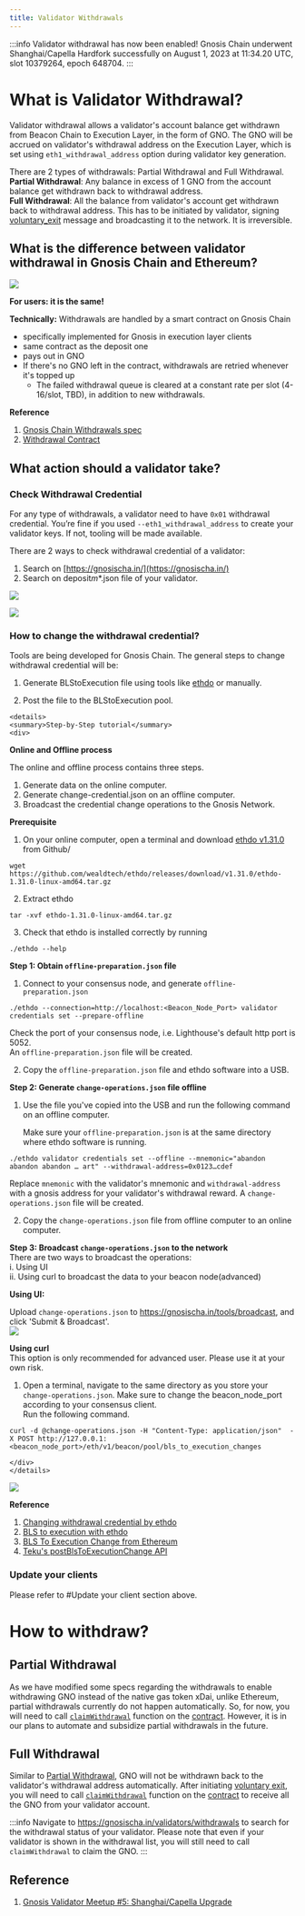```yaml
---
title: Validator Withdrawals
---
```


:::info Validator withdrawal has now been enabled!
Gnosis Chain underwent Shanghai/Capella Hardfork successfully on August 1, 2023 at 11:34.20 UTC, slot 10379264, epoch 648704.
:::

# What is Validator Withdrawal?

Validator withdrawal allows a validator's account balance get withdrawn from Beacon Chain to Execution Layer, in the form of GNO. The GNO will be accrued on validator's withdrawal address on the Execution Layer, which is set using `eth1_withdrawal_address` option during validator key generation.

There are 2 types of withdrawals: Partial Withdrawal and Full Withdrawal.  
**Partial Withdrawal**: Any balance in excess of 1 GNO from the account balance get withdrawn back to withdrawal address.  
**Full Withdrawal**: All the balance from validator's account get withdrawn back to withdrawal address. This has to be initiated by validator, signing [voluntary_exit](./voluntary-exit.md) message and broadcasting it to the network. It is irreversible.

## What is the difference between validator withdrawal in Gnosis Chain and Ethereum?

![](../../../static/img/node/withdrawal/GCvsETH.png)

**For users: it is the same!**

**Technically:**
Withdrawals are handled by a smart contract on Gnosis Chain

- specifically implemented for Gnosis in execution layer clients
- same contract as the deposit one
- pays out in GNO
- If there's no GNO left in the contract, withdrawals are retried whenever it's topped up
  - The failed withdrawal queue is cleared at a constant rate per slot (4-16/slot, TBD), in addition to new withdrawals.

**Reference**

1. [Gnosis Chain Withdrawals spec](https://github.com/gnosischain/specs/blob/master/execution/withdrawals.md)
2. [Withdrawal Contract](https://github.com/gnosischain/deposit-contract/blob/master/contracts/SBCDepositContract.sol)

## What action should a validator take?

### Check Withdrawal Credential

For any type of withdrawals, a validator need to have `0x01` withdrawal credential. You’re fine if you used `--eth1_withdrawal_address` to create your validator keys. If not, tooling will be made available.

There are 2 ways to check withdrawal credential of a validator:

1. Search on [https://gnosischa.in/](https://gnosischa.in/)
2. Search on deposit*m*\*.json file of your validator.

![](../../../static/img/node/withdrawal/CheckWC.png)

![](../../../static/img/node/withdrawal/deposit_json.png)

### How to change the withdrawal credential?

Tools are being developed for Gnosis Chain.
The general steps to change withdrawal credential will be:

1. Generate BLStoExecution file using tools like [ethdo](https://notes.ethereum.org/@launchpad/withdrawals-guide#BLS-to-execution-with-ethdo) or manually.

2. Post the file to the BLStoExecution pool.

```mdx-code-block
<details>
<summary>Step-by-Step tutorial</summary>
<div>
```

**Online and Offline process**

The online and offline process contains three steps.

1. Generate data on the online computer.
2. Generate change-credential.json on an offline computer.
3. Broadcast the credential change operations to the Gnosis Network.

**Prerequisite**

1. On your online computer, open a terminal and download [ethdo v1.31.0](https://github.com/wealdtech/ethdo/releases) from Github/

```
wget https://github.com/wealdtech/ethdo/releases/download/v1.31.0/ethdo-1.31.0-linux-amd64.tar.gz
```

2. Extract ethdo

```
tar -xvf ethdo-1.31.0-linux-amd64.tar.gz
```

3. Check that ethdo is installed correctly by running

```
./ethdo --help
```

**Step 1: Obtain `offline-preparation.json` file**

1. Connect to your consensus node, and generate `offline-preparation.json`

```
./ethdo --connection=http://localhost:<Beacon_Node_Port> validator credentials set --prepare-offline
```

Check the port of your consensus node, i.e. Lighthouse's default http port is 5052.  
An `offline-preparation.json` file will be created.

2. Copy the `offline-preparation.json` file and ethdo software into a USB.

**Step 2: Generate `change-operations.json` file offline**

1. Use the file you've copied into the USB and run the following command on an offline computer.

   Make sure your `offline-preparation.json` is at the same directory where ethdo software is running.

```
./ethdo validator credentials set --offline --mnemonic="abandon abandon abandon … art" --withdrawal-address=0x0123…cdef
```

Replace `mnemonic` with the validator's mnemonic and `withdrawal-address` with a gnosis address for your validator's withdrawal reward.
A `change-operations.json` file will be created.

2. Copy the `change-operations.json` file from offline computer to an online computer.

**Step 3: Broadcast `change-operations.json` to the network**  
There are two ways to broadcast the operations:  
i. Using UI  
ii. Using curl to broadcast the data to your beacon node(advanced)

**Using UI:**

Upload `change-operations.json` to https://gnosischa.in/tools/broadcast, and click 'Submit & Broadcast'.  
![](../../../static/img/node/withdrawal/changeWithdrawalCredentialBroadast.png)

**Using curl**  
This option is only recommended for advanced user. Please use it at your own risk.

1. Open a terminal, navigate to the same directory as you store your `change-operations.json`.
   Make sure to change the beacon_node_port according to your consensus client.  
   Run the following command.

```
curl -d @change-operations.json -H "Content-Type: application/json"  -X POST http://127.0.0.1:<beacon_node_port>/eth/v1/beacon/pool/bls_to_execution_changes
```

```mdx-code-block
</div>
</details>
```

![](../../../static/img/node/withdrawal/conversion_tool.png)

**Reference**

1. [Changing withdrawal credential by ethdo](https://github.com/wealdtech/ethdo/blob/master/docs/changingwithdrawalcredentials.md)
2. [BLS to execution with ethdo](https://notes.ethereum.org/@launchpad/withdrawals-guide#BLS-to-execution-with-ethdo)
3. [BLS To Execution Change from Ethereum](https://launchpad.ethereum.org/en/btec/#broadcast-message)
4. [Teku's postBlsToExecutionChange API ](https://consensys.github.io/teku/#tag/Beacon/operation/postBlsToExecutionChange)

### Update your clients

Please refer to #Update your client section above.

# How to withdraw?

## Partial Withdrawal

As we have modified some specs regarding the withdrawals to enable withdrawing GNO instead of the native gas token xDai, unlike Ethereum, partial withdrawals currently do not happen automatically. So, for now, you will need to call [`claimWithdrawal`](https://gnosisscan.io/address/0x0b98057ea310f4d31f2a452b414647007d1645d9#writeProxyContract#F3) function on the [contract](https://gnosisscan.io/address/0x0b98057ea310f4d31f2a452b414647007d1645d9#writeProxyContract). However, it is in our plans to automate and subsidize partial withdrawals in the future.

## Full Withdrawal

Similar to [Partial Withdrawal](#partial-withdrawal), GNO will not be withdrawn back to the validator's withdrawal address automatically.
After initiating [voluntary exit](./voluntary-exit.md), you will need to call [`claimWithdrawal`](https://gnosisscan.io/address/0x0b98057ea310f4d31f2a452b414647007d1645d9#writeProxyContract#F3) function on the [contract](https://gnosisscan.io/address/0x0b98057ea310f4d31f2a452b414647007d1645d9#writeProxyContract) to receive all the GNO from your validator account.

:::info
Navigate to https://gnosischa.in/validators/withdrawals to search for the withdrawal status of your validator.
Please note that even if your validator is shown in the withdrawal list, you will still need to call `claimWithdrawal` to claim the GNO.
:::

## Reference

1. [Gnosis Validator Meetup #5: Shanghai/Capella Upgrade](https://www.youtube.com/watch?v=6G7CmTHTor0)
